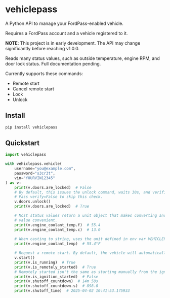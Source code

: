 # vehiclepass

A Python API to manage your FordPass-enabled vehicle.

Requires a FordPass account and a vehicle registered to it.

**NOTE**: This project is in early development. The API may change significantly before reaching v1.0.0.

Reads many status values, such as outside temperature, engine RPM, and door lock status. Full documentation pending.

Currently supports these commands:

* Remote start
* Cancel remote start
* Lock
* Unlock

## Install

```sh
pip install vehiclepass
```

## Quickstart

```python
import vehiclepass

with vehiclepass.vehicle(
    username="you@example.com",
    password="s3cr3t",
    vin="YOURVIN12345"
) as v:
    print(v.doors.are_locked)  # False
    # By default, this issues the unlock command, waits 30s, and verifies it took effect.
    # Pass verify=False to skip this check.
    v.doors.unlock()
    print(v.doors.are_locked)  # True

    # Most status values return a unit object that makes converting and printing the
    # value convenient.
    print(v.engine_coolant_temp.f)  # 55.4
    print(v.engine_coolant_temp.c)  # 13.0
    
    # When casting to string, uses the unit defined in env var VEHICLEPASS_DEFAULT_TEMP_UNIT.
    print(v.engine_coolant_temp)  # 55.4°F

    # Request a remote start. By default, the vehicle will automatically shut off after 15 minutes. Pass extend_shutoff=True to add another 15 minutes (30 minutes total).
    v.start()
    print(v.is_running)  # True
    print(v.is_remotely_started)  # True
    # Remotely started isn't the same as starting manually from the ignition in the vehicle.
    print(v.is_ignition_started)  # False
    print(v.shutoff_countdown)  # 14m 58s
    print(v.shutoff_countdown.s)  # 898.0
    print(v.shutoff_time)  # 2025-04-02 10:41:53.175933
```